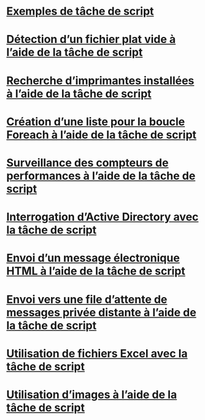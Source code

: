 # [Exemples de tâche de script](script-task-examples.md)
# [Détection d’un fichier plat vide à l’aide de la tâche de script](detecting-an-empty-flat-file-with-the-script-task.md)
# [Recherche d’imprimantes installées à l’aide de la tâche de script](finding-installed-printers-with-the-script-task.md)
# [Création d’une liste pour la boucle Foreach à l’aide de la tâche de script](gathering-a-list-for-the-foreach-loop-with-the-script-task.md)
# [Surveillance des compteurs de performances à l’aide de la tâche de script](monitoring-performance-counters-with-the-script-task.md)
# [Interrogation d’Active Directory avec la tâche de script](querying-the-active-directory-with-the-script-task.md)
# [Envoi d’un message électronique HTML à l’aide de la tâche de script](sending-an-html-mail-message-with-the-script-task.md)
# [Envoi vers une file d’attente de messages privée distante à l’aide de la tâche de script](sending-to-a-remote-private-message-queue-with-the-script-task.md)
# [Utilisation de fichiers Excel avec la tâche de script](working-with-excel-files-with-the-script-task.md)
# [Utilisation d’images à l’aide de la tâche de script](working-with-images-with-the-script-task.md)
